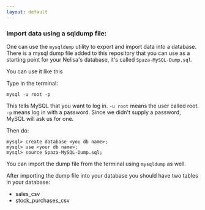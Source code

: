 ```yaml
---
layout: default
---
```


### Import data using a sqldump file:

One can use the `mysqldump` utility to export and import data into a database. There is a mysql dump file added to  this repository that you can use as a starting point for your Nelisa's database, it's called `Spaza-MySQL-Dump.sql`.

You can use it like this

Type in the terminal:

```
mysql -u root -p
```

This tells MySQL that you want to log in. `-u root` means the user called root. `-p` means log in with a password. Since we didn't supply a password, MySQL will ask us for one.

Then do:

```
mysql> create database <you db name>;
mysql> use <your db name>;
mysql> source Spaza-MySQL-Dump.sql;
```

You can import the dump file from the terminal using `mysqldump` as well.

After importing the dump file into your database you should have two tables in your database:
* sales_csv
* stock_purchases_csv
